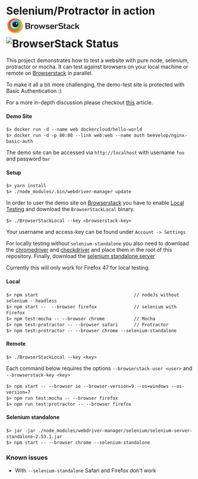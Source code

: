 # Selenium/Protractor in action  [![Browserstack.com](/browserstack-logo-small.png)](https://browserstack.com) ![BrowserStack Status](https://www.browserstack.com/automate/badge.svg?badge_key=ZzRLRjE1ZC9mUUlUTmJWQlFNVVVnTFBTb2ZjS3NGNEJUNTN6c1dDcWtlcz0tLStVZFlpL1ZKOC9QeTNpSUNXVHM5Snc9PQ==--e4b37358ed234afa202b7aea2363783991dd02a6)

This project demonstrates how to test a website with pure node, selenium, protractor or mocha. It can test against
browsers on your local machine or remote on [Browserstack](https://www.browserstack.com) in parallel.

To make it all a bit more challenging, the demo-test site is protected with Basic Authentication :)

For a more in-depth discussion please checkout [this](https://scaljeri.github.io/selenium-protractor-browserstack/) article.

#### Demo Site

    $> docker run -d --name web dockercloud/hello-world
    $> docker run -d -p 80:80 --link web:web --name auth beevelop/nginx-basic-auth

The demo site can be accessed via `http://localhost` with username `foo` and password `bar`

#### Setup

    $> yarn install
    $> ./node_modules/.bin/webdriver-manager update
    
In order to user the demo site on [Browserstack](https://browserstack.com) you have to enable [Local Testing](https://www.browserstack.com/local-testing)
and download the `BrowserStackLocal` binary. 

    $> ./BrowserStackLocal --key <browserstack-key>
    
Your username and access-key can be found under `Account -> Settings`

For locally testing without `selenium-standalone` you also need to download the [chromedriver](https://sites.google.com/a/chromium.org/chromedriver/downloads)
and [checkdriver](https://github.com/mozilla/geckodriver/releases/) and place them in the root of this repository. Finally, 
download the [selenium standalone server](http://www.seleniumhq.org/download/)

Currently this will only work for Firefox 47 for local testing.

#### Local

    $> npm start                                    // nodeJs without selenium - headless
    $> npm start --  --browser firefox              // selenium with Firefox
    $> npm test:mocha -- --browser chrome           // Mocha 
    $> npm test:protractor -- --browser safari      // Protractor
    $> npm test:protractor -- --browser chrome --selenium-standalone
    
#### Remote

    $> ./BrowserStackLocal --key <key>
    
Each command below requires the options `--browserstack-user <user>` and `--browserstack-key <key>`

    $> npm start -- --browser ie --browser-version=9 --os=windows --os-version=7 
    $> npm run test:mocha -- --browser firefox 
    $> npm run test:protractor -- --browser firefox 
    
#### Selenium standalone

    $> jar -jar ./node_modules/webdriver-manager/selenium/selenium-server-standalone-2.53.1.jar
    $> npm start -- --browser chrome --selenium-standalone


### Known issues

   * With `--selenium-standalone` Safari and Firefox don't work
